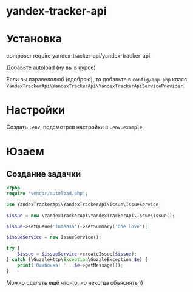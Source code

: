 # yandex-tracker-api

# Установка

composer require yandex-tracker-api/yandex-tracker-api

Добавьте autoload (ну вы в курсе)

Если вы ларавелолюб (одобряю), то добавьте в `config/app.php` класс `YandexTrackerApi\YandexTrackerApi\YandexTrackerApiServiceProvider`.

# Настройки

Создать `.env`, подсмотрев настройки в `.env.example`

# Юзаем

## Создание задачки

```php
<?php
require 'vendor/autoload.php';

use YandexTrackerApi\YandexTrackerApi\Issue\IssueService;

$issue = new \YandexTrackerApi\YandexTrackerApi\Issue\Issue();

$issue->setQueue('Intensa')->setSummary('One love');

$issueService = new IssueService();

try {
    $issue = $issueService->createIssue($issue);
} catch (\GuzzleHttp\Exception\GuzzleException $e) {
    print('Ошибочка! ' . $e->getMessage());
}
```

Можно сделать ещё что-то, но некогда объяснять ))